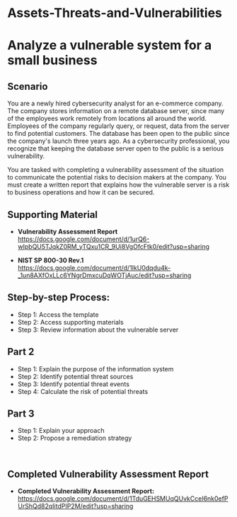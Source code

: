 # Assets-Threats-and-Vulnerabilities

<h1>Analyze a vulnerable system for a small business</h1>

<h2>Scenario</h2>
You are a newly hired cybersecurity analyst for an e-commerce company. The company stores information on a remote database server, since many of the employees work remotely from locations all around the world. Employees of the company regularly query, or request, data from the server to find potential customers. The database has been open to the public since the company's launch three years ago. As a cybersecurity professional, you recognize that keeping the database server open to the public is a serious vulnerability.

You are tasked with completing a vulnerability assessment of the situation to communicate the potential risks to decision makers at the company. You must create a written report that explains how the vulnerable server is a risk to business operations and how it can be secured.

<h2>Supporting Material</h2>

- <b>**Vulnerability Assessment Report**</b>
  https://docs.google.com/document/d/1urQ6-wIpbQU5TJqkZ0RM_yTQxu1CR_9Ui8VgOfcFtk0/edit?usp=sharing

- <b>**NIST SP 800-30 Rev.1**</b>
  https://docs.google.com/document/d/1IkU0dqdu4k-_1un8AXfOxLLc6YNgrDmxcuDqWOTjAuc/edit?usp=sharing
  
<h2>Step-by-step Process:</h2>

- Step 1: Access the template
- Step 2: Access supporting materials
- Step 3: Review information about the vulnerable server
  
<h2>Part 2</h2>

- Step 1: Explain the purpose of the information system
- Step 2: Identify potential threat sources
- Step 3: Identify potential threat events
- Step 4: Calculate the risk of potential threats
  
<h2>Part 3</h2>

- Step 1: Explain your approach
- Step 2: Propose a remediation strategy

  
<br />

<h2>Completed Vulnerability Assessment Report</h2>

- <b>**Completed Vulnerability Assessment Report:**</b> https://docs.google.com/document/d/1TduGEHSMUqQUvkCceI6nk0efPUrShQd82qIitdPIP2M/edit?usp=sharing

